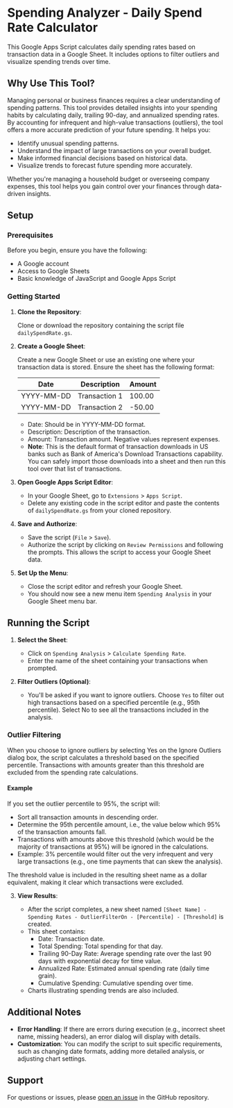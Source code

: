 # Spending Analyzer - Daily Spend Rate Calculator

This Google Apps Script calculates daily spending rates based on transaction data in a Google Sheet. It includes options to filter outliers and visualize spending trends over time.

## Why Use This Tool?

Managing personal or business finances requires a clear understanding of spending patterns. This tool provides detailed insights into your spending habits by calculating daily, trailing 90-day, and annualized spending rates. By accounting for infrequent and high-value transactions (outliers), the tool offers a more accurate prediction of your future spending. It helps you:

- Identify unusual spending patterns.
- Understand the impact of large transactions on your overall budget.
- Make informed financial decisions based on historical data.
- Visualize trends to forecast future spending more accurately.

Whether you're managing a household budget or overseeing company expenses, this tool helps you gain control over your finances through data-driven insights.

## Setup

### Prerequisites

Before you begin, ensure you have the following:

- A Google account
- Access to Google Sheets
- Basic knowledge of JavaScript and Google Apps Script

### Getting Started

1. **Clone the Repository**:

   Clone or download the repository containing the script file `dailySpendRate.gs`.

2. **Create a Google Sheet**:

   Create a new Google Sheet or use an existing one where your transaction data is stored. Ensure the sheet has the following format:

   | Date       | Description    | Amount |
   |------------|----------------|--------|
   | YYYY-MM-DD | Transaction 1  | 100.00 |
   | YYYY-MM-DD | Transaction 2  | -50.00 |

   - Date: Should be in YYYY-MM-DD format.
   - Description: Description of the transaction.
   - Amount: Transaction amount. Negative values represent expenses.
   - **Note**: This is the default format of transaction downloads in US banks such as Bank of America's Download Transactions capability. You can safely import those downloads into a sheet and then run this tool over that list of transactions.

3. **Open Google Apps Script Editor**:

   - In your Google Sheet, go to `Extensions` > `Apps Script`.
   - Delete any existing code in the script editor and paste the contents of `dailySpendRate.gs` from your cloned repository.

4. **Save and Authorize**:

   - Save the script (`File` > `Save`).
   - Authorize the script by clicking on `Review Permissions` and following the prompts. This allows the script to access your Google Sheet data.

5. **Set Up the Menu**:

   - Close the script editor and refresh your Google Sheet.
   - You should now see a new menu item `Spending Analysis` in your Google Sheet menu bar.

## Running the Script

1. **Select the Sheet**:

   - Click on `Spending Analysis` > `Calculate Spending Rate`.
   - Enter the name of the sheet containing your transactions when prompted.

2. **Filter Outliers (Optional)**:

   - You'll be asked if you want to ignore outliers. Choose `Yes` to filter out high transactions based on a specified percentile (e.g., 95th percentile). Select No to see all the transactions included in the analysis. 

### Outlier Filtering

When you choose to ignore outliers by selecting Yes on the Ignore Outliers dialog box, the script calculates a threshold based on the specified percentile. Transactions with amounts greater than this threshold are excluded from the spending rate calculations. 

#### Example

If you set the outlier percentile to 95%, the script will:

- Sort all transaction amounts in descending order.
- Determine the 95th percentile amount, i.e., the value below which 95% of the transaction amounts fall.
- Transactions with amounts above this threshold (which would be the majority of transactions at 95%) will be ignored in the calculations.
- Example: 3% percentile would filter out the very infrequent and very large transactions (e.g., one time payments that can skew the analysis).

The threshold value is included in the resulting sheet name as a dollar equivalent, making it clear which transactions were excluded.

3. **View Results**:

   - After the script completes, a new sheet named `[Sheet Name] - Spending Rates - OutlierFilterOn - [Percentile] - [Threshold]` is created.
   - This sheet contains:
     - Date: Transaction date.
     - Total Spending: Total spending for that day.
     - Trailing 90-Day Rate: Average spending rate over the last 90 days with exponential decay for time value.
     - Annualized Rate: Estimated annual spending rate (daily time grain).
     - Cumulative Spending: Cumulative spending over time.
   - Charts illustrating spending trends are also included.

## Additional Notes

- **Error Handling**: If there are errors during execution (e.g., incorrect sheet name, missing headers), an error dialog will display with details.
- **Customization**: You can modify the script to suit specific requirements, such as changing date formats, adding more detailed analysis, or adjusting chart settings.

## Support

For questions or issues, please [open an issue](https://github.com/kosar/howto/issues) in the GitHub repository.
